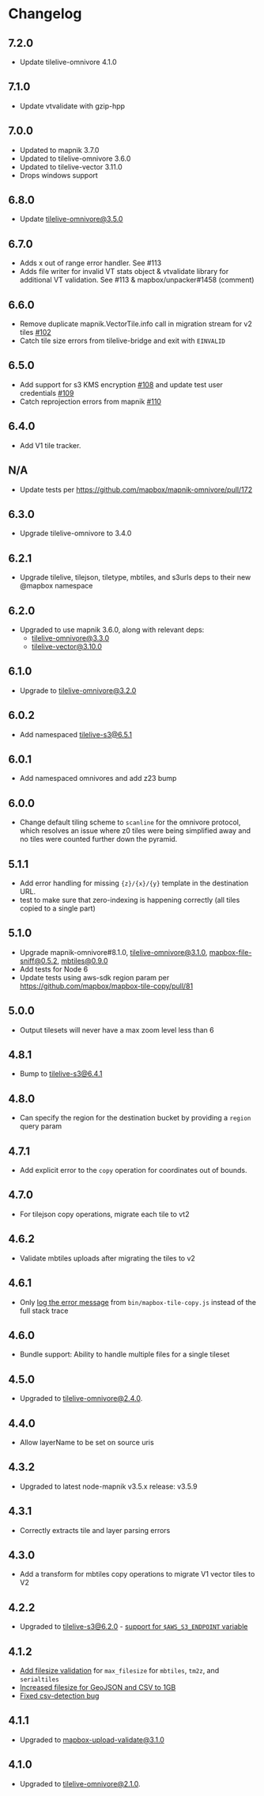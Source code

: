 # Changelog

## 7.2.0

- Update tilelive-omnivore 4.1.0

## 7.1.0

- Update vtvalidate with gzip-hpp

## 7.0.0

- Updated to mapnik 3.7.0
- Updated to tilelive-omnivore 3.6.0
- Updated to tilelive-vector 3.11.0
- Drops windows support

## 6.8.0

- Update tilelive-omnivore@3.5.0

## 6.7.0

- Adds x out of range error handler. See #113
- Adds file writer for invalid VT stats object & vtvalidate library for additional VT validation. See #113 & mapbox/unpacker#1458 (comment)

## 6.6.0

- Remove duplicate mapnik.VectorTile.info call in migration stream for v2 tiles [#102](https://github.com/mapbox/mapbox-tile-copy/pull/102)
- Catch tile size errors from tilelive-bridge and exit with `EINVALID`

## 6.5.0

- Add support for s3 KMS encryption [#108](https://github.com/mapbox/mapbox-tile-copy/pull/108) and update test user credentials [#109](https://github.com/mapbox/mapbox-tile-copy/pull/109)
- Catch reprojection errors from mapnik [#110](https://github.com/mapbox/mapbox-tile-copy/pull/110)

## 6.4.0

- Add V1 tile tracker.

## N/A

- Update tests per https://github.com/mapbox/mapnik-omnivore/pull/172

## 6.3.0

- Upgrade tilelive-omnivore to 3.4.0

## 6.2.1

- Upgrade tilelive, tilejson, tiletype, mbtiles, and s3urls deps to their new @mapbox namespace

## 6.2.0

- Upgraded to use mapnik 3.6.0, along with relevant deps:
  - tilelive-omnivore@3.3.0
  - tilelive-vector@3.10.0

## 6.1.0

- Upgrade to tilelive-omnivore@3.2.0

## 6.0.2

- Add namespaced tilelive-s3@6.5.1

## 6.0.1

- Add namespaced omnivores and add z23 bump

## 6.0.0

- Change default tiling scheme to `scanline` for the omnivore protocol, which resolves an issue where z0 tiles were being simplified away and no tiles were counted further down the pyramid.

## 5.1.1

- Add error handling for missing `{z}/{x}/{y}` template in the destination URL.
- test to make sure that zero-indexing is happening correctly (all tiles copied to a single part)

## 5.1.0

- Upgrade mapnik-omnivore#8.1.0, tilelive-omnivore@3.1.0, mapbox-file-sniff@0.5.2, mbtiles@0.9.0
- Add tests for Node 6
- Update tests using aws-sdk region param per https://github.com/mapbox/mapbox-tile-copy/pull/81

## 5.0.0

- Output tilesets will never have a max zoom level less than 6

## 4.8.1

- Bump to tilelive-s3@6.4.1

## 4.8.0

- Can specify the region for the destination bucket by providing a `region` query param

## 4.7.1

- Add explicit error to the `copy` operation for coordinates out of bounds.

## 4.7.0

- For tilejson copy operations, migrate each tile to vt2

## 4.6.2

- Validate mbtiles uploads after migrating the tiles to v2

## 4.6.1

- Only [log the error message](https://github.com/mapbox/mapbox-tile-copy/pull/70) from `bin/mapbox-tile-copy.js` instead of the full stack trace

## 4.6.0

- Bundle support: Ability to handle multiple files for a single tileset

## 4.5.0

- Upgraded to tilelive-omnivore@2.4.0.

## 4.4.0

- Allow layerName to be set on source uris

## 4.3.2

- Upgraded to latest node-mapnik v3.5.x release: v3.5.9

## 4.3.1

- Correctly extracts tile and layer parsing errors

## 4.3.0

- Add a transform for mbtiles copy operations to migrate V1 vector tiles to V2

## 4.2.2

- Upgraded to tilelive-s3@6.2.0 - [support for `$AWS_S3_ENDPOINT` variable](https://github.com/mapbox/tilelive-s3/pull/79)

## 4.1.2

- [Add filesize validation](https://github.com/mapbox/mapbox-upload-limits/pull/5) for `max_filesize` for `mbtiles`, `tm2z`, and `serialtiles`
- [Increased filesize for GeoJSON and CSV to 1GB](https://github.com/mapbox/mapbox-upload-limits/pull/7)
- [Fixed csv-detection bug](https://github.com/mapbox/mapbox-file-sniff/pull/37/files)

## 4.1.1

- Upgraded to mapbox-upload-validate@3.1.0

## 4.1.0

- Upgraded to tilelive-omnivore@2.1.0.
